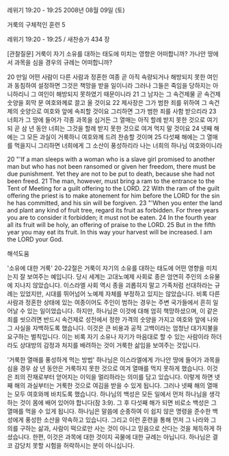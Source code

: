 레위기 19:20 - 19:25 
2008년 08월 09일 (토)

거룩의 구체적인 훈련 5



레위기 19:20 - 19:25 / 새찬송가 434 장


[관찰질문]
거룩이 자기 소유를 대하는 태도에 미치는 영향은 어떠합니까? 
가나안 땅에서 과목을 심을 경우의 규례는 어떠합니까? 

20 만일 어떤 사람이 다른 사람과 정혼한 여종 곧 아직 속량되거나 해방되지 못한 여인과 동침하여 설정하면 그것은 책망을 받을 일이니라 그러나 그들은 죽임을 당하지는 아니하리니 그 여인이 해방되지 못하였기 때문이니라 
21 그 남자는 그 속건제물 곧 속건제 숫양을 회막 문 여호와께로 끌고 올 것이요 
22 제사장은 그가 범한 죄를 위하여 그 속건제의 숫양으로 여호와 앞에 속죄할 것이요 그리하면 그가 범한 죄를 사함 받으리라 
23 너희가 그 땅에 들어가 각종 과목을 심거든 그 열매는 아직 할례 받지 못한 것으로 여기되 곧 삼 년 동안 너희는 그것을 할례 받지 못한 것으로 여겨 먹지 말 것이요 
24 넷째 해에는 그 모든 과실이 거룩하니 여호와께 드려 찬송할 것이며 
25 다섯째 해에는 그 열매를 먹을지니 그리하면 너희에게 그 소산이 풍성하리라 나는 너희의 하나님 여호와이니라 

20 "'If a man sleeps with a woman who is a slave girl promised to another man but who has not been ransomed or given her freedom, there must be due punishment. Yet they are not to be put to death, because she had not been freed. 
21 The man, however, must bring a ram to the entrance to the Tent of Meeting for a guilt offering to the LORD. 
22 With the ram of the guilt offering the priest is to make atonement for him before the LORD for the sin he has committed, and his sin will be forgiven. 
23 "'When you enter the land and plant any kind of fruit tree, regard its fruit as forbidden. For three years you are to consider it forbidden; it must not be eaten. 
24 In the fourth year all its fruit will be holy, an offering of praise to the LORD. 
25 But in the fifth year you may eat its fruit. In this way your harvest will be increased. I am the LORD your God.

해석도움





'소유에 대한 거룩'
20-22절은 거룩이 자기의 소유를 대하는 태도에 어떤 영향을 미치는지 잘 보여주는 예입니다. 당시 세계는 고대노예제 사회로 종은 엄연히 주인의 소유물에 지나지 않았습니다. 이스라엘 사회 역시 종을 괴롭히지 말고 가족처럼 선대하라는 규례는 있었지만, 시대를 뛰어넘어 노예제 자체를 부정하고 있지는 않았습니다. 비록 다른 사람과 정혼한 상태에 있는 여종이어도 주인이 범하는 경우는 주변 국가들에서 흔히 일어날 수 있는 일이었습니다. 하지만, 하나님은 이것에 대해 엄히 책망하셨으며, 이 같은 죄를 씻으려면 반드시 속건제로 성전에서 정한 가격의 숫양을 가지고 여호와 앞에 나와 그 사실을 자백하도록 했습니다. 이것은 큰 비용과 공적 고백이라는 엄청난 대가지불을 요구하는 벌칙입니다. 이는 비록 자기 소유나 자기가 마음대로 할 수 있는 사람이라 하더라도 상대방의 감정과 처지를 배려하는 것이 거룩한 삶임을 보여주는 것입니다.      

'거룩한 열매를 풍성하게 먹는 방법'
하나님은 이스라엘에게 가나안 땅에 들어가 과목을 심을 경우 삼 년 동안은 거룩하지 못한 것으로 여겨 열매를 먹지 못하게 했습니다. 이것은 죄의 잔재로부터 얻어지는 이익을 멀리하라는 의미를 담고 있습니다. 이렇게 하면 넷째 해의 과실부터는 거룩한 것으로 여김을 받을 수 있게 됩니다. 그러나 넷째 해의 열매는 모두 여호와께 바치도록 했습니다. 하나님의 백성은 모든 일에서 먼저 하나님을 생각하는 것이 몸에 배어 있어야 합니다(잠 3:9). 그 후 다섯째 해가 되면 비로소 백성은 그 열매를 먹을 수 있게 됩니다. 하나님은 말씀에 순종하여 이 쉽지 않은 명령을 준수한 백성에게 풍성한 소산을 약속하고 있습니다. 그리고 이런 훈련을 통해 먼저 그 나라와 그 의를 구하는 삶과, 사람이 떡으로만 사는 것이 아니고 믿음으로 산다는 것을 체득하게 하셨습니다. 한편, 이것은 과목에 대한 것이지 곡물에 대한 규례는 아닙니다. 하나님은 결코 감당치 못할 시험을 허락하시는 분이 아니십니다.